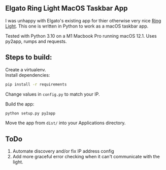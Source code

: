 Elgato Ring Light MacOS Taskbar App
--

I was unhappy with Elgato's existing app for thier otherwise very nice [Ring Light](https://www.elgato.com/en/ring-light).  This one is written in Python to work as a macOS taskbar app.  

Tested with Python 3.10 on a M1 Macbook Pro running macOS 12.1.  Uses py2app, rumps and requests.



## Steps to build:

Create a virtualenv.  
Install dependencies:
```sh
pip install -r requirements
```

Change values in `config.py` to match your IP.

Build the app:  
```sh
python setup.py py2app
```

Move the app from `dist/` into your Applications directory.


## ToDo

1. Automate discovery and/or fix IP address config
2. Add more graceful error checking when it can't communicate with the light.